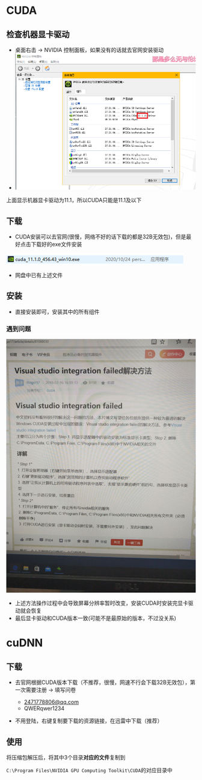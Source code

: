 # CUDA

## 检查机器显卡驱动

- 桌面右击 -> NVIDIA 控制面板，如果没有的话就去官网安装驱动
- ![2020-11-24_235037](CUDA&cudnn.assets/2020-11-24_235037.png) 

上面显示机器显卡驱动为11.1，所以CUDA只能是11.1及以下

## 下载

- CUDA安装可以去官网(很慢，网络不好的话下载的都是32B无效包)，但是最好点击下载好的exe文件安装

![2020-11-24_235443](CUDA&cudnn.assets/2020-11-24_235443-1606233330180.png) 

- 网盘中已有上述文件

## 安装

- 直接安装即可，安装其中的所有组件

### 遇到问题

![5A207DC73BD67BE0A539E8A7D37AA092](CUDA&cudnn.assets/5A207DC73BD67BE0A539E8A7D37AA092.jpg) 



- 上述方法操作过程中会导致屏幕分辨率暂时改变，安装CUDA时安装完显卡驱动就会恢复
- 最后显卡驱动和CUDA版本一致(可能不是最原始的版本，不过没关系)



# cuDNN

## 下载

- 去官网根据CUDA版本下载（不推荐，很慢，网速不行会下载32B无效包），第一次需要注册 -> 填写问卷
  - 2471778806@qq.com
  - QWERqwer1234

- 不用登陆，右键复制要下载的资源链接，在迅雷中下载（推荐）

## 使用

将压缩包解压后，将其中3个目录**对应的文件**复制到

`C:\Program Files\NVIDIA GPU Computing Toolkit\CUDA`的对应目录中